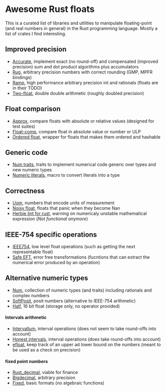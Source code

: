 # Awesome Rust floats

This is a curated list of libraries and utilities to manipulate floating-point (and real numbers in general) in the Rust programming language. Mostly a list of crates I find interesting.

## Improved precision

- [Accurate](https://crates.io/crates/accurate), implement exact (no round-off) and compensated (improved precision) sum and dot product algorithms plus accumulators
- [Rug](https://crates.io/crates/rug), arbitrary precision numbers with correct rounding (GMP, MPFR bindings)
- [Ramp](https://crates.io/crates/ramp), high performance arbitrary precision int and rationals (floats are in their TODO)
- [Two-float](https://crates.io/crates/twofloat), double double arithmetic (roughly doubled precision)

## Float comparison

- [Approx](https://crates.io/crates/approx), compare floats with absolute or relative values (designed for test suites)
- [Float-comp](https://crates.io/crates/float-cmp), compare float in absolute value or number or ULP
- [Ordered float](https://crates.io/crates/ordered-float), wrapper for floats that makes them ordered and hashable

## Generic code

- [Num traits](https://crates.io/crates/num-traits), traits to implement numerical code generic over types and new numeric types
- [Numeric literals](https://crates.io/crates/numeric_literals), macro to convert literals into a type

## Correctness

- [Uom](https://crates.io/crates/uom), numbers that encode units of measurement
- [Noisy float](https://crates.io/crates/noisy_float), floats that panic when they become Nan
- [Herbie lint for rust](https://github.com/mcarton/rust-herbie-lint), warning on numericaly unstable mathematical expression (*Not functional anymore*)

## IEEE-754 specific operations

- [IEEE754](https://crates.io/crates/ieee754), low level float operations (such as getting the next representable float)
- [Safe EFT](https://crates.io/crates/safeeft), error free transformations (fucntions that can extract the numerical error produced by an operation)

## Alternative numeric types

- [Num](https://crates.io/crates/num), collection of numeric types (and traits) including rationals and complex numbers
- [SoftPosit](https://crates.io/crates/softposit), posit numbers (alternative to IEEE-754 arithmetic)
- [Half](https://crates.io/crates/half), 16 bit float (storage only, no operator provided)

#### Intervals arithmetic

- [Intervallum](https://crates.io/crates/intervallum), interval operations (does not seem to take round-offs into account)
- [Honest intervals](https://crates.io/crates/honestintervals), interval operations (does take round-offs into account)
- [efloat](https://crates.io/crates/efloat), keep track of an upper ad lower bound on the numbers (meant to be used as a check on precision)

#### fixed point numbers

- [Rust_decimal](https://crates.io/crates/rust_decimal), viable for finance
- [Bigdecimal](https://crates.io/crates/bigdecimal), arbitrary precision
- [Fixed](https://crates.io/crates/fixed), basic formats (no algebraic functions)
